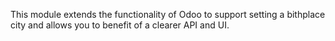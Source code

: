 This module extends the functionality of Odoo to support setting a
bithplace city and allows you to benefit of a clearer API and UI.
